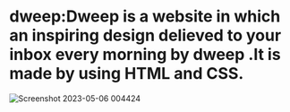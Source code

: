 # dweep:Dweep is a website in which an inspiring design delieved to your inbox every morning by dweep .It is made by using HTML and CSS.
![Screenshot 2023-05-06 004424](https://user-images.githubusercontent.com/76212467/236550632-1411673e-d476-4656-8256-5f562c47a80d.png)
